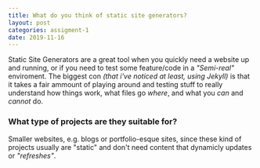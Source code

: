 ```yaml
---
title: What do you think of static site generators?
layout: post
categories: assigment-1
date: 2019-11-16
---
```


Static Site Generators are a great tool when you quickly need a website up and running, or if you need to test some feature/code in a _"Semi-real"_ enviroment.
The biggest con _(that i've noticed at least, using Jekyll)_ is that it takes a fair ammount of playing around and testing stuff to really understand how things work, what files go _where_, and what you _can_ and _cannot_ do.

### What type of projects are they suitable for?

Smaller websites, e.g. blogs or portfolio-esque sites, since these kind of projects usually are "static" and don't need content that dynamicly updates or _"refreshes"_.
